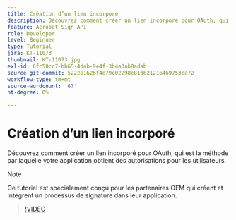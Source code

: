 ```yaml
---
title: Création d’un lien incorporé
description: Découvrez comment créer un lien incorporé pour OAuth, qui est la méthode par laquelle votre application obtient des autorisations pour les utilisateurs
feature: Acrobat Sign API
role: Developer
level: Beginner
type: Tutorial
jira: KT-11073
thumbnail: KT-11073.jpg
exl-id: 6fc50cc7-bb65-4d4b-9e4f-3b4a3ab8adab
source-git-commit: 5222e1626f4e79c02298e81d621216469753ca72
workflow-type: tm+mt
source-wordcount: '67'
ht-degree: 0%

---
```


# Création d’un lien incorporé

Découvrez comment créer un lien incorporé pour OAuth, qui est la méthode par laquelle votre application obtient des autorisations pour les utilisateurs.

>[!NOTE]
>
>Ce tutoriel est spécialement conçu pour les partenaires OEM qui créent et intègrent un processus de signature dans leur application.

>[!VIDEO](https://video.tv.adobe.com/v/347349?hidetitle=true)
